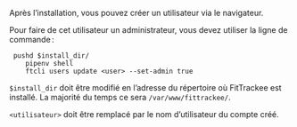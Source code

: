 Après l’installation, vous pouvez créer un utilisateur via le navigateur.

Pour faire de cet utilisateur un administrateur, vous devez utiliser la ligne de commande :

```
 pushd $install_dir/
    pipenv shell
    ftcli users update <user> --set-admin true
```

`$install_dir` doit être modifié en l’adresse du répertoire où FitTrackee est installé. La majorité du temps ce sera `/var/www/fittrackee/`.

`<utilisateur>` doit être remplacé par le nom d’utilisateur du compte créé.
